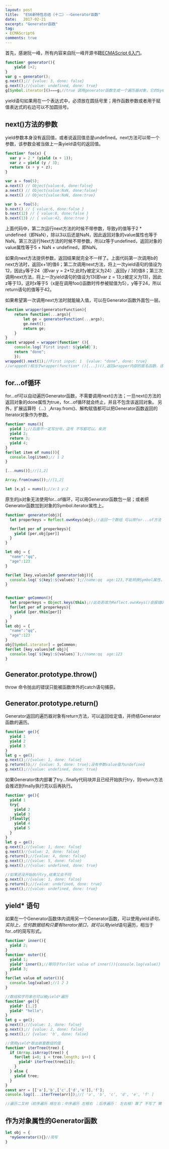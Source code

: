 ```yaml
---
layout: post
title:  "ES6新特性总结（十二）--Generator函数"
date:   2017-02-21
excerpt: "Generator函数"
tag:
- ECMAScript6
comments: true
---
```


首先，感谢阮一峰，所有内容来自阮一峰开源书籍[ECMAScript 6入门](http://es6.ruanyifeng.com/#README)。

```js
function* generator(){
    yield 1+2;
}
var g = generator();
g.next();// {value: 3, done: false}
g.next();//{value: undefined, done: true}
g[Symbol.iterator]()===g;//true 调用generator函数生成一个遍历器对象，它的Symbol.iterator属性也是一个遍历器对象生成函数，执行后返回它自己
```

yield语句如果用在一个表达式中，必须放在圆括号里；用作函数参数或者用于赋值表达式的右边可以不加圆括号。

## next()方法的参数

yield参数本身没有返回值，或者说返回值总是undefined。next方法可以带一个参数，该参数会被当做上一条yield语句的返回值。

```js
function* foo(x) {
  var y = 2 * (yield (x + 1));
  var z = yield (y / 3);
  return (x + y + z);
}

var a = foo(5);
a.next() // Object{value:6, done:false}
a.next() // Object{value:NaN, done:false}
a.next() // Object{value:NaN, done:true}

var b = foo(5);
b.next() // { value:6, done:false }
b.next(12) // { value:8, done:false }
b.next(13) // { value:42, done:true }
```

上面代码中，第二次运行next方法的时候不带参数，导致y的值等于2 * undefined（即NaN），除以3以后还是NaN，因此返回对象的value属性也等于NaN。第三次运行Next方法的时候不带参数，所以z等于undefined，返回对象的value属性等于5 + NaN + undefined，即NaN。

如果向next方法提供参数，返回结果就完全不一样了。上面代码第一次调用b的next方法时，返回x+1的值6；第二次调用next方法，将上一次yield语句的值设为12，因此y等于24（即var y = 2*12;此时y被定义为24）,返回y / 3的值8；第三次调用next方法，将上一次yield语句的值设为13(即var z = 13;z被定义为13)，因此z等于13，这时x等于5（x是在调用foo()函数时传参被赋值为5），y等于24，所以return语句的值等于42。

如果希望第一次调用next方法时就能输入值，可以在Generator函数外面包一层。

```js
function wrapper(generatorFunction){
    return function(...args){
        let ge = generatorFunction(...args);
        ge.next();
        return ge;
    }
}
const wrapped = wrapper(function* (){
    console.log(`First input: ${yield}`);
    return "done";
    });
wrapped().next(1);//First input: 1  {value: "done", done: true}
//wrapped()相当于wrapper(function* (){...})(),返回wrapper内部的匿名函数，该匿名函数返回ge,执行wrapped()时，匿名函数内部已经执行过ge.next();args是next()内的参数
```

## for...of循环

for...of可以自动遍历Generator函数，不需要调用next()方法；一旦next()方法的返回对象的done属性为true，for...of循环就会终止，并且不包含该返回对象。
另外，扩展运算符（...）,Array.from()、解构赋值都可以把Generator函数返回的Iterator对象作为参数。

```js
function* nums(){
  yield 1;//后面不一定写分号，逗号 不写都可以。亲测
  yield 2;
  return 3;
  yield 4;
}
for(let item of nums()){
  console.log(item);// 1 2
}

[...nums()];//[1,2]

Array.from(nums());//[1,2]

let [x,y] = nums();//x:1 y:2
```


原生的js对象无法使用for...of循环，可以用Generator函数包一层；或者把Generator函数加到对象的Symbol.iterator属性上。

```js
function* generator(obj){
  let properkeys = Reflect.ownKeys(obj);//返回一个数组 可以用for...of方法

  for(let per of properkeys){
    yield [per,obj[per]]
  }
}

let obj = {
  "name":"qq",
  "age":123
}

for(let [key,values]of generator(obj)){
  console.log(`${key}:${values}`);//name:qq  age:123,不能转换Symbol属性，会报错
}


function* geCommon(){
  let properkeys = Object.keys(this);//此处若改为Reflect.ownKeys()会报错Uncaught TypeError: Cannot convert a Symbol value to a string
  for(let per of properkeys){
    yield [per,this[per]]
  }
}
let obj = {
  "name":"qq",
  "age":123
}
obj[Symbol.iterator] = geCommon;
for(let [key,values]of obj){
  console.log(`${key}:${values}`);//name:qq  age:123
}
```

## Generator.prototype.throw()

throw 命令抛出的错误只能被函数体外的catch语句捕获。

## Generator.prototype.return()

Generator返回的遍历器对象有return方法，可以返回给定值，并终结Generator函数的遍历。

```js
function* ge(){
  yield 1
  yield 2
  yield 3
}
let g = ge();
g.next();//{value: 1, done: false}
g.return(5);// {value: 5, done: true};没有参数value值为undefined
g.next();//{value: undefined, done: true}
```


如果Generator体内部署了try...finally代码块并且已经开始执行try，则return方法会推迟到finally执行完以后再执行。

```js
function* ge(){
  yield 1
  try{
    yield 2
    yield 3
  }finally{
    yield 4
    yield 5
  }
}
let g = ge();
g.next();//{value: 1, done: false}
g.next()//{value: 2, done: false}
g.return();//{value: 4, done: false}
g.next();//{value: 5, done: false}
g.next();//{value: undefined, done: true}

//如果还没开始执行try,结果又会不同
g.next();//{value: 1, done: false}
g.return();//{value: undefined, done: true}
g.next();//{value: undefined, done: true}
```

## yield* 语句

如果在一个Generator函数体内调用另一个Generator函数，可以使用yield*语句。实际上，任何数据结构只要有Iterator接口，就可以用yield*语句遍历，相当于for..of的简写形式。

```js
function* inner(){
  yield 2;
}
function* outer(){
  yield 1;
  yield* inner();//等同于for(let value of inner()){console.log(value)}
  yield 3;
}
for(let value of outer()){
  console.log(value);//1 2 3
}

//数组和字符串也可以被yield*遍历
function* ge(){
  yield* [1,2]
  yield* "hello";
}
let g = ge();
g.next();//{value: 1, done: false}
g.next();// {value: 2, done: false}
g.next();// {value: 'h', done: false}

//使用yield*取出嵌套数组的值
function* iterTree(tree) {
  if (Array.isArray(tree)) {
    for(let i=0; i < tree.length; i++) {
      yield* iterTree(tree[i]);
    }
  } else {
    yield tree;
  }
}
const arr = [['a'],'b',['c',['d','e']],'f'];
console.log([...iterTree(arr)]);//[ 'a', 'b', 'c', 'd', 'e', 'f' ]

//遍历二叉树（前序遍历 根左右；中序遍历 左根右 ；后序遍历： 左右根）算了 不写了 懒
```

##  作为对象属性的Generator函数

```js
let obj = {
  *myGenerator(){}//简写
}
```